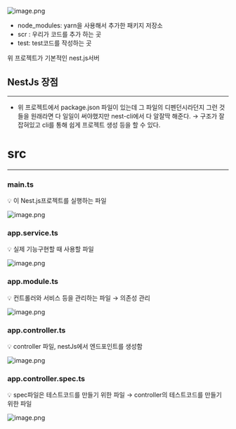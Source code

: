 ![image.png](https://prod-files-secure.s3.us-west-2.amazonaws.com/e9477a6a-10c0-4268-afef-85cb1dda8171/68cc702e-36d1-4203-883f-571fa4eb8310/image.png)

- node_modules: yarn을 사용해서 추가한 패키지 저장소
- scr : 우리가 코드를 추가 하는 곳
- test: test코드를 작성하는 곳

위 프로젝트가 기본적인 nest.js서버

## NestJs 장점

---

- 위 프로젝트에서 package.json 파일이 있는데 그 파일의 디펜던시라던지 그런 것들을 원래라면 다 일일이 써야했지만 nest-cli에서 다 알잘딱 해준다.
→ 구조가 잘 잡혀있고 cli를 통해 쉽게 프로젝트 생성 등을 할 수 있다.

# src

---

### main.ts

<aside>
💡 이 Nest.js프로젝트를 실행하는 파일

</aside>

![image.png](https://prod-files-secure.s3.us-west-2.amazonaws.com/e9477a6a-10c0-4268-afef-85cb1dda8171/948e9e39-9a66-4b03-8eeb-e1062f584cbc/image.png)

### app.service.ts

<aside>
💡 실제 기능구현할 때 사용할 파일

</aside>

![image.png](https://prod-files-secure.s3.us-west-2.amazonaws.com/e9477a6a-10c0-4268-afef-85cb1dda8171/f1aed380-8b68-4adc-8d40-14871ec015da/image.png)

### app.module.ts

<aside>
💡 컨트롤러와 서비스 등을 관리하는 파일 → 의존성 관리

</aside>

![image.png](https://prod-files-secure.s3.us-west-2.amazonaws.com/e9477a6a-10c0-4268-afef-85cb1dda8171/0d9028f8-8d4d-4c08-a00c-a90d7bd30a9c/image.png)

### app.controller.ts

<aside>
💡 controller 파일, nestJs에서 엔드포인트를 생성함

</aside>

![image.png](https://prod-files-secure.s3.us-west-2.amazonaws.com/e9477a6a-10c0-4268-afef-85cb1dda8171/251ea7a9-50ee-45bb-8c11-7d878579f20a/image.png)

### app.controller.spec.ts

<aside>
💡 spec파일은 테스트코드를 만들기 위한 파일
→ controller의 테스트코드를 만들기 위한 파일

</aside>

![image.png](https://prod-files-secure.s3.us-west-2.amazonaws.com/e9477a6a-10c0-4268-afef-85cb1dda8171/1014d105-413f-449a-80c9-061f17c18cfb/image.png)